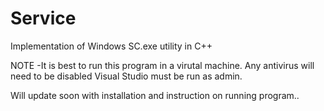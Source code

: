 # Service
Implementation of Windows SC.exe utility in C++

NOTE -It is best to run this program in a virutal machine. Any antivirus will need to be disabled
Visual Studio must be run as admin.

Will update soon with installation and instruction on running program..
